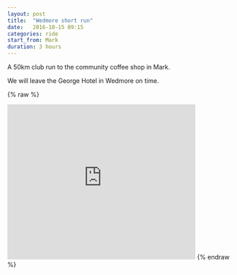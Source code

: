 ```yaml
---
layout: post
title:  "Wedmore short run"
date:   2016-10-15 09:15
categories: ride
start_from: Mark
duration: 3 hours
---
```

A 50km club run to the community coffee shop in Mark.

We will leave the George Hotel in Wedmore on time.

{% raw %}
<iframe width="425" height="350" frameborder="0" scrolling="no" marginheight="0" marginwidth="0" src="https://maps.google.com/maps?q=TheGeorgeWedmoreSomersetUK&amp;ie=UTF8&amp;&amp;output=embed"></iframe>
{% endraw %}
